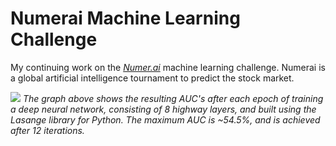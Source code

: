 # Numerai Machine Learning Challenge

My continuing work on the <i><a href="http://numer.ai/">Numer.ai</a></i> machine learning challenge. Numerai is a global artificial intelligence tournament to predict the stock market.

<img src="http://i.imgur.com/TWjwvGb.png" />
<i>The graph above shows the resulting AUC's after each epoch of training a deep neural network, consisting of 8 highway layers, and built using the Lasange library for Python. The maximum AUC is ~54.5%, and is achieved after 12 iterations.</i>
